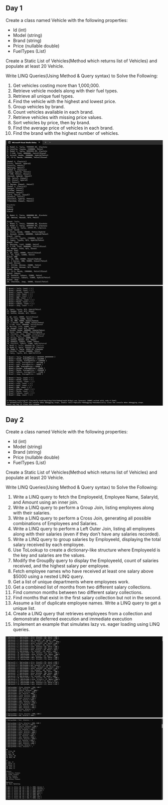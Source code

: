 ## Day 1
Create a class named Vehicle with the following properties:
  - Id (int)
  - Model (string)
  - Brand (string)
  - Price (nullable double)
  - FuelTypes (List<string>)

Create a Static List of Vehicles(Method which returns list of Vehicles) and populate at least 20 Vehicle.

Write LINQ Queries(Using Method & Query syntax) to Solve the Following:
1. Get vehicles costing more than 1,000,000.
2. Retrieve vehicle models along with their fuel types.
3. Retrieve all unique fuel types.
4. Find the vehicle with the highest and lowest price.
5. Group vehicles by brand.
6. Count vehicles available in each brand.
7. Retrieve vehicles with missing price values.
8. Sort vehicles by price, then by brand.
9. Find the average price of vehicles in each brand.
10. Find the brand with the highest number of vehicles.

![day1_1](/img/day1_1.png)
![day1_2](/img/day1_2.png)

## Day 2
Create a class named Vehicle with the following properties:
  - Id (int)
  - Model (string)
  - Brand (string)
  - Price (nullable double)
  - FuelTypes (List<string>)

Create a Static List of Vehicles(Method which returns list of Vehicles) and populate at least 20 Vehicle.

Write LINQ Queries(Using Method & Query syntax) to Solve the Following:
1. Write a LINQ query to fetch the EmployeeId, Employee Name, SalaryId, and Amount using an inner join.
2. Write a LINQ query to perform a Group Join, listing employees along with their salaries.
3. Write a LINQ query to perform a Cross Join, generating all possible combinations of Employees and Salaries.
4. Write a LINQ query to perform a Left Outer Join, listing all employees along with their salaries (even if they don’t have any salaries recorded).
5. Write a LINQ query to group salaries by EmployeeId, displaying the total salary received by each employee.
6. Use ToLookup to create a dictionary-like structure where EmployeeId is the key and salaries are the values.
7. Modify the GroupBy query to display the EmployeeId, count of salaries received, and the highest salary per employee.
8. Fetch employee names who have received at least one salary above $5000 using a nested LINQ query.
9. Get a list of unique departments where employees work.
10. Get a combined list of months from two different salary collections.
11. Find common months between two different salary collections.
12. Find months that exist in the first salary collection but not in the second.
13. Assume a list of duplicate employee names. Write a LINQ query to get a unique list.
14. Create a LINQ query that retrieves employees from a collection and demonstrate deferred execution and immediate execution
15. Implement an example that simulates lazy vs. eager loading using LINQ queries.

![day2_1](/img/day2_1.png)
![day2_2](/img/day2_2.png)
